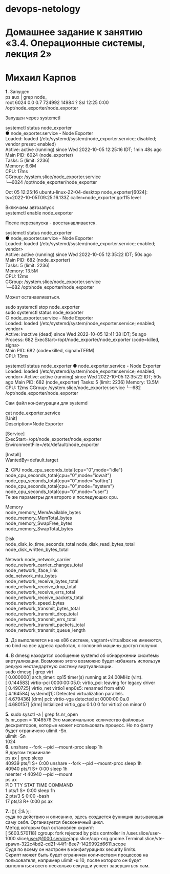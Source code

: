 # devops-netology

# Домашнее задание к занятию «3.4. Операционные системы, лекция 2»
# Михаил Карпов

**1.** Запущен   
ps aux | grep node_  
root        6024  0.0  0.7 724992 14984 ?        Ssl  12:25   0:00 /opt/node_exporter/node_exporter  
  
Запущен через systemctl  
  
systemctl status node_exporter  
● node_exporter.service - Node Exporter  
     Loaded: loaded (/etc/systemd/system/node_exporter.service; disabled; vendor preset: enabled)  
     Active: active (running) since Wed 2022-10-05 12:25:16 IDT; 1min 48s ago  
   Main PID: 6024 (node_exporter)  
      Tasks: 5 (limit: 2236)  
     Memory: 6.6M  
        CPU: 17ms  
     CGroup: /system.slice/node_exporter.service  
             └─6024 /opt/node_exporter/node_exporter  
  
Oct 05 12:25:16 ubuntu-linux-22-04-desktop node_exporter[6024]: ts=2022-10-05T09:25:16.133Z caller=node_exporter.go:115 level
  
  Включаем автозапуск  
systemctl enable node_exporter  
  
После перезапуска - восстанавливается.
  
systemctl status node_exporter  
● node_exporter.service - Node Exporter  
     Loaded: loaded (/etc/systemd/system/node_exporter.service; enabled; vendor>  
     Active: active (running) since Wed 2022-10-05 12:35:22 IDT; 50s ago  
   Main PID: 682 (node_exporter)  
      Tasks: 5 (limit: 2236)  
     Memory: 13.5M  
        CPU: 12ms  
     CGroup: /system.slice/node_exporter.service  
             └─682 /opt/node_exporter/node_exporter



  
Может останавливаться.    
  
sudo systemctl stop node_exporter  
sudo systemctl status node_exporter  
○ node_exporter.service - Node Exporter  
     Loaded: loaded (/etc/systemd/system/node_exporter.service; enabled; vendor>  
     Active: inactive (dead) since Wed 2022-10-05 12:41:38 IDT; 5s ago  
    Process: 682 ExecStart=/opt/node_exporter/node_exporter (code=killed, signa>  
   Main PID: 682 (code=killed, signal=TERM)  
        CPU: 13ms  
  
systemctl status node_exporter
● node_exporter.service - Node Exporter
     Loaded: loaded (/etc/systemd/system/node_exporter.service; enabled; vendor>
     Active: active (running) since Wed 2022-10-05 12:35:22 IDT; 50s ago
   Main PID: 682 (node_exporter)
      Tasks: 5 (limit: 2236)
     Memory: 13.5M
        CPU: 12ms
     CGroup: /system.slice/node_exporter.service
             └─682 /opt/node_exporter/node_exporter

Сам файл конфигурации для systemd  

cat node_exporter.service   
[Unit]  
Description=Node Exporter  
   
[Service]  
ExecStart=/opt/node_exporter/node_exporter  
EnvironmentFile=/etc/default/node_exporter  
   
[Install]  
WantedBy=default.target  



**2.** CPU
node_cpu_seconds_total{cpu="0",mode="idle"}  
node_cpu_seconds_total{cpu="0",mode="iowait"}  
node_cpu_seconds_total{cpu="0",mode="softirq"}  
node_cpu_seconds_total{cpu="0",mode="system"}  
node_cpu_seconds_total{cpu="0",mode="user"}  
Те же параметры для второго и последующих cpu.  
  
Memory  
node_memory_MemAvailable_bytes  
node_memory_MemTotal_bytes  
node_memory_SwapFree_bytes  
node_memory_SwapTotal_bytes
  
Disk  
node_disk_io_time_seconds_total
node_disk_read_bytes_total
node_disk_written_bytes_total

Network
node_network_carrier  
node_network_carrier_changes_total  
node_network_iface_link  
ode_network_mtu_bytes  
node_network_receive_bytes_total  
node_network_receive_drop_total  
node_network_receive_errs_total  
node_network_receive_packets_total  
node_network_speed_bytes  
node_network_transmit_bytes_total  
node_network_transmit_drop_total  
node_network_transmit_errs_total  
node_network_transmit_packets_total  
node_network_transmit_queue_length

**3.** Дз выполеяется не на x86 системе, vagrant+virtualbox не имееются, но bind на все адреса сработал, с головной машины доступ получил.  

**4.** В dmesg находится сообщение systemd об обнаружении сиситемы виртуализации. Возможно этого возможно будет избажать используя редкую нестандартную систему виртуализации.  
sudo dmesg | grep virt  
[    0.000000] arch_timer: cp15 timer(s) running at 24.00MHz (virt).  
[    0.144583] virtio-pci 0000:00:05.0: virtio_pci: leaving for legacy driver  
[    0.490725] virtio_net virtio1 enp0s5: renamed from eth0  
[    4.164584] systemd[1]: Detected virtualization parallels.  
[    4.679436] [drm] pci: virtio-vga detected at 0000:00:0a.0  
[    4.680157] [drm] Initialized virtio_gpu 0.1.0 0 for virtio2 on minor 0  

**5.** sudo sysctl -a | grep fs.nr_open  
fs.nr_open = 1048576
Это максимальное количество файловых дескрипторов, которые может использовать процесс. Но по факту будет ограничено ulimit -Sn.    
ulimit -Sn  
1024  
**6.** unshare --fork --pid --mount-proc sleep 1h  
В другом терминале  
ps ax | grep sleep  
  40939 pts/1    S+     0:00 unshare --fork --pid --mount-proc sleep 1h    
  40940 pts/1    S+     0:00 sleep 1h    
nsenter -t 40940 --pid --mount  
ps ax   
    PID TTY      STAT   TIME COMMAND  
      1 pts/1    S+     0:00 sleep 1h  
      2 pts/3    S      0:00 -bash  
     17 pts/3    R+     0:00 ps ax  

**7.** :(){ :|:& };:  
судя по действию и описанию, здесь создается фуннкция вызывающая саму себя. Организуется бесконечный цикл.  
Метод которым был остановлен скрипт:  
[ 5603.570118] cgroup: fork rejected by pids controller in /user.slice/user-1000.slice/user@1000.service/app.slice/app-org.gnome.Terminal.slice/vte-spawn-322c4bd2-cd21-44f1-8ee7-1429992d6611.scope  
Судя по всему он настроен в конфигурациях security limits.  
Скрипт может быть будет ограничен количеством процессов на пользователя, например ulimit -u 10, после которого он будет выполняться всего несколько секунд и успеет завершиться сам.  